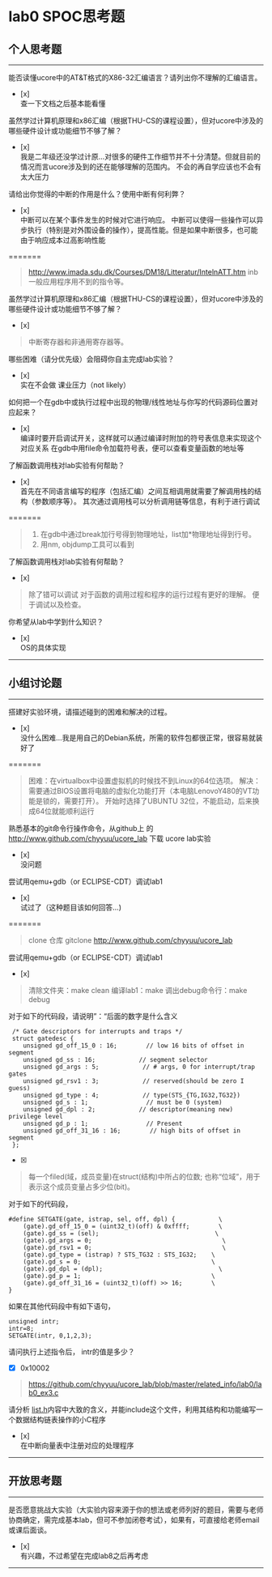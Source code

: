 # lab0 SPOC思考题

## 个人思考题

---

能否读懂ucore中的AT&T格式的X86-32汇编语言？请列出你不理解的汇编语言。
- [x]  
查一下文档之后基本能看懂
>  

虽然学过计算机原理和x86汇编（根据THU-CS的课程设置），但对ucore中涉及的哪些硬件设计或功能细节不够了解？
- [x]  
我是二年级还没学过计原...对很多的硬件工作细节并不十分清楚。但就目前的情况而言ucore涉及到的还在能够理解的范围内。
不会的再自学应该也不会有太大压力
>   

请给出你觉得的中断的作用是什么？使用中断有何利弊？
- [x]  
中断可以在某个事件发生的时候对它进行响应。
中断可以使得一些操作可以异步执行（特别是对外围设备的操作），提高性能。但是如果中断很多，也可能由于响应成本过高影响性能
>   
=======

>  http://www.imada.sdu.dk/Courses/DM18/Litteratur/IntelnATT.htm
>  inb一般应用程序用不到的指令等。

虽然学过计算机原理和x86汇编（根据THU-CS的课程设置），但对ucore中涉及的哪些硬件设计或功能细节不够了解？
- [x]  

> 中断寄存器和非通用寄存器等。

哪些困难（请分优先级）会阻碍你自主完成lab实验？
- [x]  
实在不会做
课业压力（not likely）
>   

如何把一个在gdb中或执行过程中出现的物理/线性地址与你写的代码源码位置对应起来？
- [x]  
编译时要开启调试开关，这样就可以通过编译时附加的符号表信息来实现这个对应关系
在gdb中用file命令加载符号表，便可以查看变量函数的地址等
>   

了解函数调用栈对lab实验有何帮助？
- [x]  
首先在不同语言编写的程序（包括汇编）之间互相调用就需要了解调用栈的结构（参数顺序等）。
其次通过调用栈可以分析调用链等信息，有利于进行调试
>   
=======

> 1. 在gdb中通过break加行号得到物理地址，list加*物理地址得到行号。
> 2. 用nm, objdump工具可以看到

了解函数调用栈对lab实验有何帮助？
- [x]  

> 除了错可以调试 
> 对于函数的调用过程和程序的运行过程有更好的理解。
> 便于调试以及检查。 

你希望从lab中学到什么知识？
- [x]  
OS的具体实现
>   

---

## 小组讨论题

---

搭建好实验环境，请描述碰到的困难和解决的过程。
- [x]  
没什么困难...我是用自己的Debian系统，所需的软件包都很正常，很容易就装好了
> 
=======

> 困难：在virtualbox中设置虚拟机的时候找不到Linux的64位选项。
> 解决：需要通过BIOS设置将电脑的虚拟化功能打开（本电脑LenovoY480的VT功能是锁的，需要打开）。
> 开始时选择了UBUNTU 32位，不能启动，后来换成64位就能顺利运行

熟悉基本的git命令行操作命令，从github上
的 http://www.github.com/chyyuu/ucore_lab 下载
ucore lab实验
- [x]  
没问题
> 

尝试用qemu+gdb（or ECLIPSE-CDT）调试lab1
- [x]  
试过了（这种题目该如何回答...)
> 
=======

> clone 仓库 
> gitclone http://www.github.com/chyyuu/ucore_lab

尝试用qemu+gdb（or ECLIPSE-CDT）调试lab1
- [x]   

> 清除文件夹：make clean 
> 编译lab1：make 
> 调出debug命令行：make debug

对于如下的代码段，请说明”：“后面的数字是什么含义
```
 /* Gate descriptors for interrupts and traps */
 struct gatedesc {
    unsigned gd_off_15_0 : 16;        // low 16 bits of offset in segment
    unsigned gd_ss : 16;            // segment selector
    unsigned gd_args : 5;            // # args, 0 for interrupt/trap gates
    unsigned gd_rsv1 : 3;            // reserved(should be zero I guess)
    unsigned gd_type : 4;            // type(STS_{TG,IG32,TG32})
    unsigned gd_s : 1;                // must be 0 (system)
    unsigned gd_dpl : 2;            // descriptor(meaning new) privilege level
    unsigned gd_p : 1;                // Present
    unsigned gd_off_31_16 : 16;        // high bits of offset in segment
 };
 ```

- [x]  

> 每一个filed(域，成员变量)在struct(结构)中所占的位数; 也称“位域”，用于表示这个成员变量占多少位(bit)。

对于如下的代码段，
```
#define SETGATE(gate, istrap, sel, off, dpl) {            \
    (gate).gd_off_15_0 = (uint32_t)(off) & 0xffff;        \
    (gate).gd_ss = (sel);                                \
    (gate).gd_args = 0;                                    \
    (gate).gd_rsv1 = 0;                                    \
    (gate).gd_type = (istrap) ? STS_TG32 : STS_IG32;    \
    (gate).gd_s = 0;                                    \
    (gate).gd_dpl = (dpl);                                \
    (gate).gd_p = 1;                                    \
    (gate).gd_off_31_16 = (uint32_t)(off) >> 16;        \
}
```
如果在其他代码段中有如下语句，
```
unsigned intr;
intr=8;
SETGATE(intr, 0,1,2,3);
```
请问执行上述指令后， intr的值是多少？

- [x]  0x10002

> https://github.com/chyyuu/ucore_lab/blob/master/related_info/lab0/lab0_ex3.c

请分析 [list.h](https://github.com/chyyuu/ucore_lab/blob/master/labcodes/lab2/libs/list.h)内容中大致的含义，并能include这个文件，利用其结构和功能编写一个数据结构链表操作的小C程序
- [x]  
在中断向量表中注册对应的处理程序
> 

---

## 开放思考题

---

是否愿意挑战大实验（大实验内容来源于你的想法或老师列好的题目，需要与老师协商确定，需完成基本lab，但可不参加闭卷考试），如果有，可直接给老师email或课后面谈。
- [x]  
有兴趣，不过希望在完成lab8之后再考虑
>  

---
